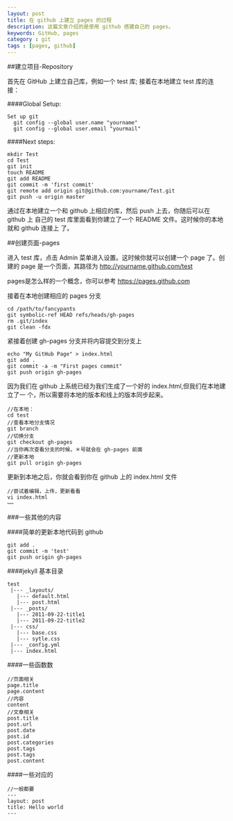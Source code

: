 ```yaml
---
layout: post
title: 在 github 上建立 pages 的过程
description: 这篇文章介绍的是使用 github 搭建自己的 pages。
keywords: GitHub, pages
category : git
tags : [pages, github]
---
```


##建立项目-Repository

  首先在 GitHub 上建立自己库，例如一个 test 库;
  接着在本地建立 test 库的连接：
  
####Global Setup:

    Set up git 
      git config --global user.name "yourname"
      git config --global user.email "yourmail"
      
####Next steps:

    mkdir Test
    cd Test
    git init
    touch README
    git add README
    git commit -m 'first commit'
    git remote add origin git@github.com:yourname/Test.git
    git push -u origin master
    
通过在本地建立一个和 github 上相应的库，然后 push 上去，你随后可以在 github 上
自己的 test 库里面看到你建立了一个 README 文件。这时候你的本地就和 github 连接上
了。

##创建页面-pages

进入 test 库，点击 Admin 菜单进入设置。这时候你就可以创建一个 page 了。创建的
page 是一个页面，其路径为  http://yourname.github.com/test

pages是怎么样的一个概念，你可以参考 <https://pages.github.com>

接着在本地创建相应的 pages 分支

    cd /path/to/fancypants
    git symbolic-ref HEAD refs/heads/gh-pages
    rm .git/index
    git clean -fdx
    
紧接着创建 gh-pages 分支并将内容提交到分支上

    echo "My GitHub Page" > index.html
    git add .
    git commit -a -m "First pages commit"
    git push origin gh-pages
    
因为我们在 github 上系统已经为我们生成了一个好的 index.html,但我们在本地建立了一
个，所以需要将本地的版本和线上的版本同步起来。

    //在本地：
    cd test
    //查看本地分支情况
    git branch
    //切换分支
    git checkout gh-pages
    //当你再次查看分支的时候，＊号就会在 gh-pages 前面
    //更新本地
    git pull origin gh-pages
    
更新到本地之后，你就会看到你在 github 上的 index.html 文件

    //尝试着编辑，上传，更新看看
    vi index.html
    ⋯⋯
    
###一些其他的内容

####简单的更新本地代码到 github

    git add . 
    git commit -m 'test'
    git push origin gh-pages
    
####jekyll 基本目录

    test
     |--- _layouts/
       |--- default.html
       |--- post.html
     |--- _posts/
       |--- 2011-09-22-title1
       |--- 2011-09-22-title2
     |--- css/
       |--- base.css
       |--- sytle.css
     |--- _config.yml
     |--- index.html
     
####一些函数数

    //页面相关
    page.title
    page.content
    //内容
    content
    //文章相关
    post.title
    post.url
    post.date
    post.id
    post.categories
    post.tags
    post.tags
    post.content
    
####一些对应的

    //一般都要
    ---
    layout: post
    title: Hello world
    ---
